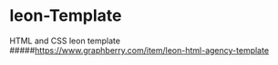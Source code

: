 # leon-Template
HTML and CSS leon template
#####https://www.graphberry.com/item/leon-html-agency-template
